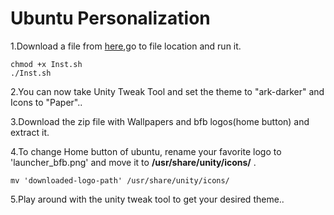 Ubuntu Personalization
===

1.Download a file from [here](https://drive.google.com/file/d/0B6tK150jyMyOUTJ0dmJTQW5QdDg/view?usp=sharing),go to file location and  run it.

	chmod +x Inst.sh
	./Inst.sh

2.You can now take Unity Tweak Tool and set the theme to "ark-darker" and Icons to "Paper"..

3.Download the zip file with Wallpapers and bfb logos(home button) and extract it.

4.To change Home button of ubuntu, rename your favorite logo to 'launcher_bfb.png' and move it to **/usr/share/unity/icons/** .

	mv 'downloaded-logo-path' /usr/share/unity/icons/

5.Play around with the unity tweak tool to get your desired theme..



